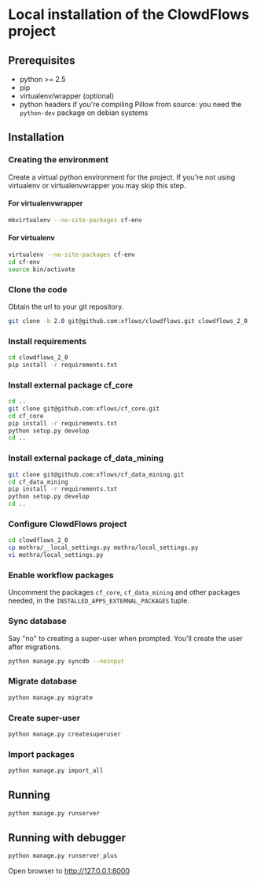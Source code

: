 # Local installation of the ClowdFlows project #
## Prerequisites ##

- python >= 2.5
- pip
- virtualenv/wrapper (optional)
- python headers if you're compiling Pillow from source: you need the `python-dev` package on debian systems

## Installation ##
### Creating the environment ###
Create a virtual python environment for the project.
If you're not using virtualenv or virtualenvwrapper you may skip this step.

#### For virtualenvwrapper ####
```bash
mkvirtualenv --no-site-packages cf-env
```

#### For virtualenv ####
```bash
virtualenv --no-site-packages cf-env
cd cf-env
source bin/activate
```

### Clone the code ###
Obtain the url to your git repository.

```bash
git clone -b 2.0 git@github.com:xflows/clowdflows.git clowdflows_2_0
```

### Install requirements ###
```bash
cd clowdflows_2_0
pip install -r requirements.txt
```

### Install external package cf_core ###
```bash
cd ..
git clone git@github.com:xflows/cf_core.git
cd cf_core
pip install -r requirements.txt
python setup.py develop
cd ..
```

### Install external package cf_data_mining ###
```bash
git clone git@github.com:xflows/cf_data_mining.git
cd cf_data_mining
pip install -r requirements.txt
python setup.py develop
cd ..
```

### Configure ClowdFlows project ###
```bash
cd clowdflows_2_0
cp mothra/__local_settings.py mothra/local_settings.py
vi mothra/local_settings.py
```

### Enable workflow packages ###
Uncomment the packages `cf_core`, `cf_data_mining` and other packages needed, in the `INSTALLED_APPS_EXTERNAL_PACKAGES` tuple.

### Sync database ###
Say "no" to creating a super-user when prompted. You'll create the user after migrations.

```bash
python manage.py syncdb --noinput
```

### Migrate database ###
```bash
python manage.py migrate
```

### Create super-user ###
```bash
python manage.py createsuperuser
```

### Import packages ###
```bash
python manage.py import_all
```

## Running ##
```bash
python manage.py runserver
```

## Running with debugger ##
```bash
python manage.py runserver_plus
```

Open browser to http://127.0.0.1:8000
